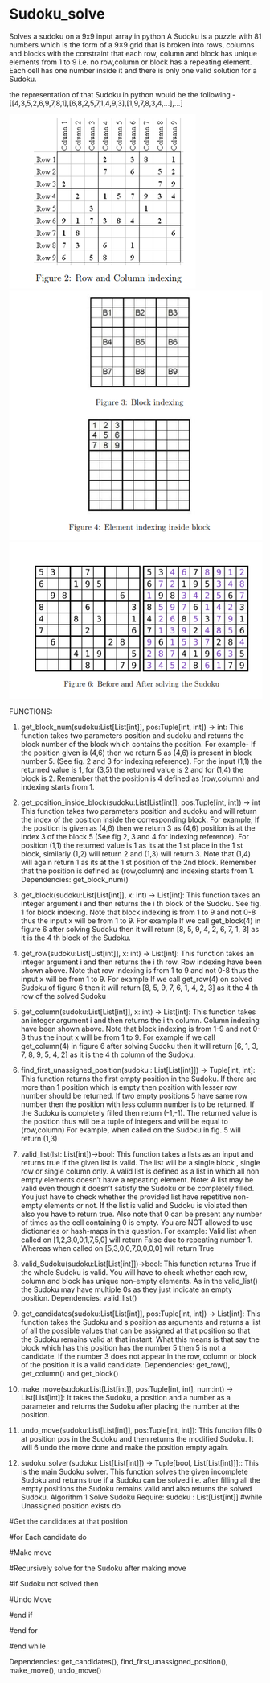 # Sudoku_solve
Solves a sudoku on a 9x9 input array in python
A Sudoku is a puzzle with 81 numbers which is the form of a 9×9 grid that is broken into rows,
columns and blocks with the constraint that each row, column and block has unique elements from 1 to
9 i.e. no row,column or block has a repeating element. Each cell has one number inside it and
there is only one valid solution for a Sudoku.

the representation of that Sudoku in python would be the following -
[[4,3,5,2,6,9,7,8,1],[6,8,2,5,7,1,4,9,3],[1,9,7,8,3,4,...],...]

![alt text](fig2.png)
![alt text](fig4.png)
![alt text](fig6.png)


FUNCTIONS:
1. get_block_num(sudoku:List[List[int]], pos:Tuple[int, int]) -> int:
This function takes two parameters position and sudoku and returns the block number of the
block which contains the position.
For example- If the position given is (4,6) then we return 5 as (4,6) is present in block
number 5. (See fig. 2 and 3 for indexing reference). For the input (1,1) the returned value is 1,
for (3,5) the returned value is 2 and for (1,4) the block is 2. Remember that the position is
4
defined as (row,column) and indexing starts from 1.


2. get_position_inside_block(sudoku:List[List[int]], pos:Tuple[int, int]) -> int
This function takes two parameters position and sudoku and will return the index of the position
inside the corresponding block.
For example, If the position is given as (4,6) then we return 3 as (4,6) position is at
the index 3 of the block 5 (See fig 2, 3 and 4 for indexing reference). For position (1,1)
the returned value is 1 as its at the 1
st place in the 1
st block, similarly (1,2) will return
2 and (1,3) will return 3. Note that (1,4) will again return 1 as its at the 1
st position of
the 2nd block. Remember that the position is defined as (row,column) and indexing starts from 1.
Dependencies: get_block_num()

3. get_block(sudoku:List[List[int]], x: int) -> List[int]:
This function takes an integer argument i and then returns the i
th block of the Sudoku. See fig. 1
for block indexing. Note that block indexing is from 1 to 9 and not 0-8 thus the input x will be
from 1 to 9.
For example If we call get_block(4) in figure 6 after solving Sudoku then it will return
[8, 5, 9, 4, 2, 6, 7, 1, 3] as it is the 4
th block of the Sudoku.

4. get_row(sudoku:List[List[int]], x: int) -> List[int]:
This function takes an integer argument i and then returns the i
th row. Row indexing have been
shown above. Note that row indexing is from 1 to 9 and not 0-8 thus the input x will be from 1 to 9.
For example If we call get_row(4) on solved Sudoku of figure 6 then it will return [8, 5, 9, 7, 6, 1, 4, 2, 3]
as it the 4
th row of the solved Sudoku

5. get_column(sudoku:List[List[int]], x: int) -> List[int]:
This function takes an integer argument i and then returns the i
th column. Column indexing have
been shown above. Note that block indexing is from 1-9 and not 0-8 thus the input x will be
from 1 to 9.
For example if we call get_column(4) in figure 6 after solving Sudoku then it will return
[6, 1, 3, 7, 8, 9, 5, 4, 2] as it is the 4
th column of the Sudoku.

6. find_first_unassigned_position(sudoku : List[List[int]]) -> Tuple[int, int]:
This function returns the first empty position in the Sudoku. If there are more than 1 position
which is empty then position with lesser row number should be returned. If two empty positions
5
have same row number then the position with less column number is to be returned. If the Sudoku
is completely filled then return (-1,-1). The returned value is the position thus will be a tuple
of integers and will be equal to (row,column)
For example, when called on the Sudoku in fig. 5 will return (1,3)

7. valid_list(lst: List[int])->bool:
This function takes a lists as an input and returns true if the given list is valid. The list will be a
single block , single row or single column only. A valid list is defined as a list in which all non
empty elements doesn’t have a repeating element.
Note: A list may be valid even though it doesn’t satisfy the Sudoku or be completely filled. You
just have to check whether the provided list have repetitive non-empty elements or not. If the
list is valid and Sudoku is violated then also you have to return true. Also note that 0 can be
present any number of times as the cell containing 0 is empty. You are NOT allowed to use
dictionaries or hash-maps in this question.
For example: Valid list when called on [1,2,3,0,0,1,7,5,0] will return False due to
repeating number 1. Whereas when called on [5,3,0,0,7,0,0,0,0] will return True

8. valid_Sudoku(sudoku:List[List[int]])->bool:
This function returns True if the whole Sudoku is valid. You will have to check whether each
row, column and block has unique non-empty elements. As in the valid_list() the Sudoku
may have multiple 0s as they just indicate an empty position.
Dependencies: valid_list()

9. get_candidates(sudoku:List[List[int]], pos:Tuple[int, int]) -> List[int]:
This function takes the Sudoku and s position as arguments and returns a list of all the possible
values that can be assigned at that position so that the Sudoku remains valid at that instant.
What this means is that say the block which has this position has the number 5 then 5 is not a
candidate. If the number 3 does not appear in the row, column or block of the position it is a
valid candidate.
Dependencies: get_row(), get_column() and get_block()

10. make_move(sudoku:List[List[int]], pos:Tuple[int, int], num:int) -> List[List[int]]:
It takes the Sudoku, a position and a number as a parameter and returns the Sudoku after placing
the number at the position.

11. undo_move(sudoku:List[List[int]], pos:Tuple[int, int]):
This function fills 0 at position pos in the Sudoku and then returns the modified Sudoku. It will
6
undo the move done and make the position empty again.

12. sudoku_solver(sudoku: List[List[int]]) -> Tuple[bool, List[List[int]]]::
This is the main Sudoku solver. This function solves the given incomplete Sudoku and returns
true if a Sudoku can be solved i.e. after filling all the empty positions the Sudoku remains valid
and also returns the solved Sudoku.
Algorithm 1 Solve Sudoku
Require: sudoku : List[List[int]]
#while Unassigned position exists do

#Get the candidates at that position

#for Each candidate do

#Make move

#Recursively solve for the Sudoku after making move

#if Sudoku not solved then

#Undo Move

#end if

#end for

#end while

Dependencies: get_candidates(), find_first_unassigned_position(), make_move(), undo_move()
